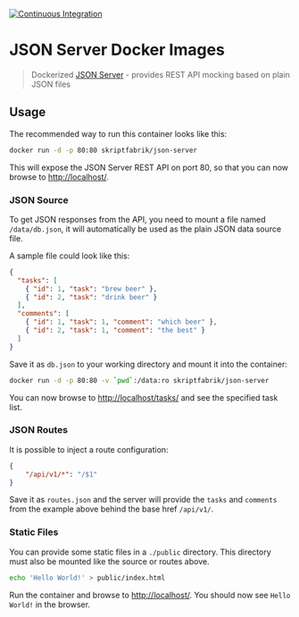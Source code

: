 [![Continuous Integration](https://img.shields.io/github/workflow/status/skriptfabrik/docker-hub-json-server/Continuous%20Integration)](https://github.com/skriptfabrik/docker-hub-json-server/actions/workflows/ci.yml)

# JSON Server Docker Images

> Dockerized [JSON Server](https://github.com/typicode/json-server) - provides REST API mocking based on plain JSON files

## Usage

The recommended way to run this container looks like this:

```bash
docker run -d -p 80:80 skriptfabrik/json-server
```

This will expose the JSON Server REST API on port 80, so that you can now browse to [http://localhost/](http://localhost/).

### JSON Source

To get JSON responses from the API, you need to mount a file named `/data/db.json`, it will automatically be used as the plain JSON data source file.

A sample file could look like this:

```json
{
  "tasks": [
    { "id": 1, "task": "brew beer" },
    { "id": 2, "task": "drink beer" }
  ],
  "comments": [
    { "id": 1, "task": 1, "comment": "which beer" },
    { "id": 2, "task": 1, "comment": "the best" }
  ]
}
```

Save it as `db.json` to your working directory and mount it into the container:

```bash
docker run -d -p 80:80 -v `pwd`:/data:ro skriptfabrik/json-server
```

You can now browse to [http://localhost/tasks/](http://localhost/tasks/) and see the specified task list.

### JSON Routes

It is possible to inject a route configuration:

```json
{
    "/api/v1/*": "/$1"
}
```

Save it as `routes.json` and the server will provide the `tasks` and `comments` from the example above behind the base href `/api/v1/`.

### Static Files

You can provide some static files in a `./public` directory. This directory must also be mounted like the source or routes above.

```bash
echo 'Hello World!' > public/index.html
```

Run the container and browse to [http://localhost/](http://localhost/). You should now see `Hello World!` in the browser.

